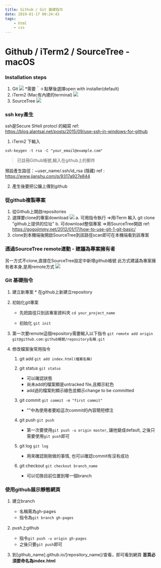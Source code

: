 ```yaml
---
title: Github / Git 基礎指令
date: 2019-01-17 00:24:43
tags: 
    - html
    - css
---
```



# Github / iTerm2 / SourceTree - macOS

### Installation steps
1. Git
![](https://i.imgur.com/0kHoO9k.png)
*需要＾＋點擊後選擇open with installer(default)
3. iTerm2 (Mac有內建的terminal)
![](https://i.imgur.com/Tfp6O7U.png)
3. SourceTree
![](https://i.imgur.com/Yw3XZ3a.png)



### ssh key產生 
ssh是Secure SHell protocl 的縮寫
ref: https://blog.alantsai.net/posts/2015/09/use-ssh-in-windows-for-github
1. iTerm2 下輸入
```
ssh-keygen -t rsa -C "your_email@example.com"
```
> 已註冊Github帳號,輸入在github上的郵件

預設產生路徑：~user_name/.ssh/id_rsa (隱藏)
ref : https://www.jianshu.com/p/9317a927e844

2. 產生後要把公鑰上傳到github

### 從github複製專案
1. 從Github上開啟repositories
2. 選擇要clone的專案download
![](https://i.imgur.com/dZZLqdZ.png)
    a. 可用指令執行
        =>用iTerm 輸入 git clone "github上提供的位址"
    b. 可download整個專案
        =>用SourceTree開啟
ref: https://gogojimmy.net/2012/01/17/how-to-use-git-1-git-basic/
3. clone到本機端後開啟SourceTree到該路徑scan即可在本機端看到該專案


### 透過SourceTree remote連動 - 建議為專案擁有者
另一方式不clone,直接在SourceTree設定中新增github帳號
此方式建議為專案擁有者本身,是用remote方式
![](https://i.imgur.com/kRS20RW.png)


### Git 基礎指令
1. 建立新專案
        * 在github上新建立repository
2. 初始化git專案
    * 先把路徑只到該專案資料夾
        `cd your_project_name`

    * 初始化
        `git init`

3. 第一次要remote這個repository需要輸入以下指令
    `git remote add origin git@github.com:github帳號/repository名稱.git`
    
4. 修改檔案後常用指令
    1. git add
        `git add index.html(檔案名稱)`

    2. git status
        `git status`
        * 可以確認狀態
        * 尚未add的檔案顯是untracked file,且顯示紅色
        * add過的檔案則顯示綠色並顯示change to be committed
        
    3. git commit
        `git commit -m "first commit"`
        * ""中為使用者要給這次commit的內容簡短標注

    4. git push
        `git push`
        * 第一次要使用`git push -u origin master`, 讓他變成default, 之後只需要使用`git push`即可

    5. git log
        `git log`
        * 用來確認剛剛做的事情, 也可以確認commit有沒有成功

    6. git checkout
        `git checkout branch_name`
        * 可以切換目前位置到哪一個branch
        
### 使用github展示靜態網頁

1. 建立branch
    * 名稱需為gh-pages
    * 指令為`git branch gh-pages`

2. push上github
    * 指令`git push -u origin gh-pages`
    * 之後只要`git push`即可

3. 到[github_name].github.io/[repository_name]/查看，即可看到網頁
    **首頁必須要命名為index.html**